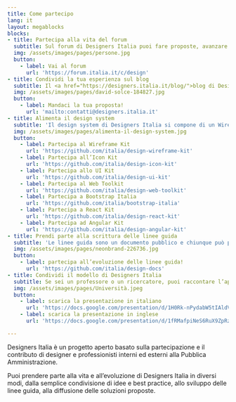 ```yaml
---
title: Come partecipo
lang: it
layout: megablocks
blocks:
- title: Partecipa alla vita del forum
  subtitle: Sul forum di Designers Italia puoi fare proposte, avanzare <a href="https://forum.italia.it/c/design/feedback-community">idee e suggerimenti</a>, segnalare best practice o <a href="https://forum.italia.it/c/design/esempi-linee-guida">esempi di applicazione</a> delle linee guida, discutere i temi legati al <b>service design</b>, al <b>content design</b>, alla <b>user interface</b> e alla <b>user research</b>.
  img: /assets/images/pages/persone.jpg
  button:
    - label: Vai al forum
      url: 'https://forum.italia.it/c/design'
- title: Condividi la tua esperienza sul blog
  subtitle: Il <a href="https://designers.italia.it/blog/">blog di Designers Italia</a> raccoglie case history relativi ai servizi pubblici o esperienze di trasformazione digitale che ben si applicano al mondo dei servizi pubblici. Il blog è aperto al contributo di designer e professionisti che abbiano un’esperienza significativa sul <b>design dei servizi pubblici</b> e che vogliano condividerla.<br>Se vuoi proporre un contributo scrivi all’indirizzo <a href="mailto:contatti@designers.italia.it">contatti@designers.italia.it</a> con <b>un abstract</b> della tua proposta e <b>un link</b> alla tua biografia o al tuo profilo. Valuteremo le proposte e ti contatteremo nel caso in cui decideremo di pubblicarla.
  img: /assets/images/pages/david-solce-184827.jpg
  button:
    - label: Mandaci la tua proposta!
      url: 'mailto:contatti@designers.italia.it'
- title: Alimenta il design system
  subtitle: 'Il design system di Designers Italia si compone di un Wireframe Kit, uno UI Kit, un Icon Kit e un Web Toolkit declinato in diverse varianti a seconda della tecnologia che si desidera utilizzare nel proprio progetto.<br>Grazie a dei <i>repository</i> pubblici, è sufficiente avere un account su GitHub per proporre modifiche o aggiungere nuovi elementi ai kit, attraverso delle <a href="https://help.github.com/articles/about-pull-requests/"><i>pull request</i></a> o delle <a href="https://guides.github.com/features/issues/"><i>issue</i></a>.'
  img: /assets/images/pages/alimenta-il-design-system.jpg
  button:
    - label: Partecipa al Wireframe Kit
      url: 'https://github.com/italia/design-wireframe-kit'
    - label: Partecipa all’Icon Kit
      url: 'https://github.com/italia/design-icon-kit'
    - label: Partecipa allo UI Kit
      url: 'https://github.com/italia/design-ui-kit'
    - label: Partecipa al Web Toolkit
      url: 'https://github.com/italia/design-web-toolkit'
    - label: Partecipa a Bootstrap Italia
      url: 'https://github.com/italia/bootstrap-italia'
    - label: Partecipa a React Kit
      url: 'https://github.com/italia/design-react-kit'
    - label: Partecipa ad Angular Kit
      url: 'https://github.com/italia/design-angular-kit'
- title: Prendi parte alla scrittura delle linee guida
  subtitle: 'Le linee guida sono un documento pubblico e chiunque può partecipare al processo di revisione e aggiornamento <b>proponendo modifiche</b> e nuovi contenuti.<br>Grazie ad <a href="https://github.com/italia/design-docs">un <i>repository</i> pubblico su GitHub</a> è possibile seguirne lo sviluppo, proporre correzioni o <b>partecipare alla stesura</b> di nuove versioni (seguendo le regole di questa <a href="https://design-italia.readthedocs.io/it/stable/doc/introduzione-linee-guida-design.html#stile-della-documentazione"><i>Style guide</i></a>). Per farlo, si devono usare gli strumenti collaborativi di GitHub, in particolare le <a href="https://guides.github.com/features/issues/"><i>issues</i></a> (per le discussioni) e le <a href="https://help.github.com/articles/about-pull-requests/"><i>pull request</i></a> (per le proposte di modifica).'
  img: /assets/images/pages/neonbrand-226736.jpg
  button:
    - label: partecipa all’evoluzione delle linee guida!
      url: 'https://github.com/italia/design-docs'
- title: Condividi il modello di Designers Italia
  subtitle: Se sei un professore o un ricercatore, puoi raccontare l’approccio di Designers Italia come esempio di progettazione di servizi digitali in ambito pubblico, e organizzare <b>workshop</b> sperimentando con i nostri strumenti e risorse.
  img: /assets/images/pages/Università.jpeg
  button:
    - label: scarica la presentazione in italiano
      url: 'https://docs.google.com/presentation/d/1H0Rk-nPydabW5tIAldVPwWsz0kCnETC3Gl0LOgXrLtI/edit?usp=sharing'
    - label: scarica la presentazione in inglese
      url: 'https://docs.google.com/presentation/d/1fRMafpiNeS6RuX9ZpRzi7ZpDqsdOGndqQzwqkE2MLeM/edit?usp=sharing'

---
```


Designers Italia è un progetto aperto basato sulla partecipazione e il contributo di designer e professionisti interni ed esterni alla Pubblica Amministrazione.


Puoi prendere parte alla vita e all’evoluzione di Designers Italia in diversi modi, dalla semplice condivisione di idee e best practice, allo sviluppo delle linee guida, alla diffusione delle soluzioni proposte.
